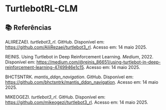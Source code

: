 # TurtlebotRL-CLM

## 📚 Referências 
ALIIREZAEI. *turtlebot3_rl*. GitHub. Disponível em: https://github.com/AliiRezaei/turtlebot3_rl. Acesso em: 14 maio 2025.

REINIS. Using Turtlebot in Deep Reinforcement Learning. *Medium*, 2022. Disponível em: https://medium.com/@reinis_86651/using-turtlebot-in-deep-reinforcement-learning-4749946e1c15. Acesso em: 14 maio 2025.

BHCTSNTRK. *mantis_ddqn_navigation*. GitHub. Disponível em: https://github.com/bhctsntrk/mantis_ddqn_navigation. Acesso em: 14 maio 2025.

MIKEOGEZI. *turtlebot3_rl*. GitHub. Disponível em: https://github.com/mikeogezi/turtlebot3_rl. Acesso em: 14 maio 2025.
